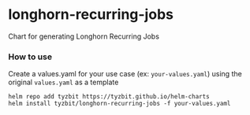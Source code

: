 # longhorn-recurring-jobs
Chart for generating Longhorn Recurring Jobs

### How to use

Create a values.yaml for your use case (ex: `your-values.yaml`)
using the original `values.yaml` as a template

```
helm repo add tyzbit https://tyzbit.github.io/helm-charts
helm install tyzbit/longhorn-recurring-jobs -f your-values.yaml
```
